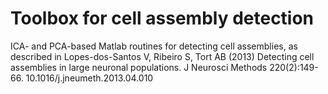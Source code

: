 # Toolbox for cell assembly detection
ICA- and PCA-based Matlab routines for detecting cell assemblies, as described in Lopes-dos-Santos V, Ribeiro S, Tort AB (2013) Detecting cell assemblies in large neuronal populations. J Neurosci Methods 220(2):149-66.
10.1016/j.jneumeth.2013.04.010
